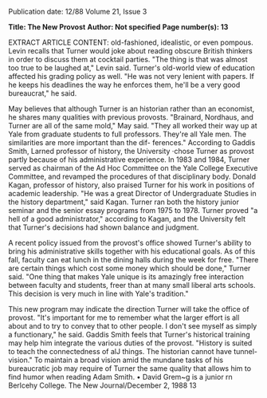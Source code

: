 Publication date: 12/88
Volume 21, Issue 3

**Title: The New Provost**
**Author: Not specified**
**Page number(s): 13**

EXTRACT ARTICLE CONTENT:
old-fashioned, 
idealistic, 
or even 
pompous. Levin recalls that Turner 
would joke about reading obscure 
British thinkers in order to discuss 
them at cocktail parties. "The thing is 
that was almost too true to be laughed 
at," Levin said. Turner's old-world 
view of education affected his grading 
policy as well. "He was not very lenient 
with papers. If he keeps his deadlines 
the way he enforces them, he'll be a 
very good bureaucrat," he said. 


May believes that although Turner 
is an historian 
rather 
than an 
economist, he shares many qualities 
with previous provosts. "Brainard, 
Nordhaus, and Turner are all of the 
same mold," May said. "They all 
worked their way up at Yale from 
graduate students to full professors. 
They're all Yale men. The similarities 
are more important than the dif-
ferences." According to Gaddis Smith, 
Larned 
professor of history, 
the 
University ·chose Turner as provost 
partly because of his administrative 
experience. In 1983 and 1984, Turner 
served as chairman of the Ad Hoc 
Committee on the Yale College 
Executive Committee, and revamped 
the procedures of that disciplinary 
body. Donald Kagan, professor of 
history, also praised Turner for his 
work in positions of academic 
leadership. "He was a great Director of 
Undergraduate Studies in the history 
department," said Kagan. Turner ran 
both the history junior seminar and the 
senior essay programs from 1975 to 
1978. Turner proved "a hell of a good 
administrator," according to Kagan, 
and the University felt that Turner's 
decisions had shown balance and 
judgment. 


A recent policy issued from the 
provost's office showed Turner's ability 
to bring his 
administrative skills 
together with his educational goals. As 
of this fall, faculty can eat lunch in the 
dining halls during the week for free. 
"There are certain things which cost 
some money which should be done," 
Turner said. "One thing that makes 
Yale unique is its amazingly free 
interaction between 
faculty 
and 
students, freer than at many small 
liberal arts schools. This decision is 
very much in line 
with 
Yale's 
tradition." 


This new program may indicate the 
direction Turner will take the office of 
provost. "It's important for me to 
remember what the larger effort is all 
about and to try to convey that to other 
people. I don't see myself as simply a 
functionary," he said. Gaddis Smith 
feels that Turner's historical 
training may help him integrate the 
various duties of the provost. "History 
is suited to teach the connectedness of 
alJ things. The historian cannot have 
tunnel-vision." To maintain a broad 
vision amid the mundane tasks of his 
bureaucratic job may 
require 
of 
Turner the same quality that allows 
him to find humor when reading 
Adam Smith. 
• 
David Grem~g is a junior rn Berlcehy 
College. 
The New Journal/December 2, 1988 13